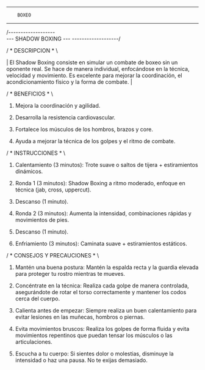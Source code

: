 ---------------------
        BOXEO
---------------------

/-------------------\
--- SHADOW BOXING ---
\-------------------/

/ * DESCRIPCION * \

| El Shadow Boxing consiste en simular un combate de boxeo sin un oponente real. Se hace de manera individual, enfocándose en la técnica, velocidad y movimiento. Es excelente para mejorar la coordinación, el acondicionamiento físico y la forma de combate. |

/ * BENEFICIOS * \

1. Mejora la coordinación y agilidad.

2. Desarrolla la resistencia cardiovascular.

3. Fortalece los músculos de los hombros, brazos y core.

4. Ayuda a mejorar la técnica de los golpes y el ritmo de combate.

/ * INSTRUCCIONES * \

1. Calentamiento (3 minutos): Trote suave o saltos de tijera + estiramientos dinámicos.

2. Ronda 1 (3 minutos): Shadow Boxing a ritmo moderado, enfoque en técnica (jab, cross, uppercut).

3. Descanso (1 minuto).

4. Ronda 2 (3 minutos): Aumenta la intensidad, combinaciones rápidas y movimientos de pies.

5. Descanso (1 minuto).

6. Enfriamiento (3 minutos): Caminata suave + estiramientos estáticos.

/ * CONSEJOS Y PRECAUCIONES * \

1. Mantén una buena postura: Mantén la espalda recta y la guardia elevada para proteger tu rostro mientras te mueves.

2. Concéntrate en la técnica: Realiza cada golpe de manera controlada, asegurándote de rotar el torso correctamente y mantener los codos cerca del cuerpo.

3. Calienta antes de empezar: Siempre realiza un buen calentamiento para evitar lesiones en las muñecas, hombros o piernas.

4. Evita movimientos bruscos: Realiza los golpes de forma fluida y evita movimientos repentinos que puedan tensar los músculos o las articulaciones.

5. Escucha a tu cuerpo: Si sientes dolor o molestias, disminuye la intensidad o haz una pausa. No te exijas demasiado.